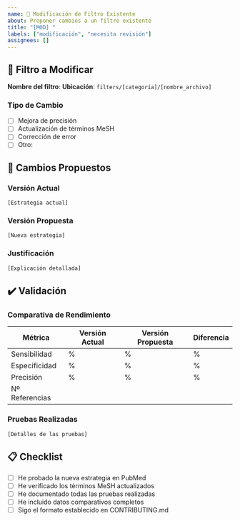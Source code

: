 ```yaml
---
name: 🔄 Modificación de Filtro Existente
about: Proponer cambios a un filtro existente
title: "[MOD] "
labels: ["modificación", "necesita revisión"]
assignees: []
---
```


## 🎯 Filtro a Modificar

**Nombre del filtro**: <!-- Nombre del filtro -->
**Ubicación**: `filters/[categoría]/[nombre_archivo]`

### Tipo de Cambio

<!-- Marca con [x] la opción que corresponda -->

- [ ] Mejora de precisión
- [ ] Actualización de términos MeSH
- [ ] Corrección de error
- [ ] Otro: <!-- Especificar -->

## 📝 Cambios Propuestos

### Versión Actual

```
[Estrategia actual]
```

### Versión Propuesta

```
[Nueva estrategia]
```

### Justificación

<!-- Explica por qué son necesarios estos cambios -->

```
[Explicación detallada]
```

## ✔️ Validación

### Comparativa de Rendimiento

| Métrica        | Versión Actual | Versión Propuesta | Diferencia |
| -------------- | -------------- | ----------------- | ---------- |
| Sensibilidad   | %              | %                 | %          |
| Especificidad  | %              | %                 | %          |
| Precisión      | %              | %                 | %          |
| Nº Referencias |                |                   |            |

### Pruebas Realizadas

<!-- Describe las pruebas y validaciones realizadas -->

```
[Detalles de las pruebas]
```

## 📋 Checklist

- [ ] He probado la nueva estrategia en PubMed
- [ ] He verificado los términos MeSH actualizados
- [ ] He documentado todas las pruebas realizadas
- [ ] He incluido datos comparativos completos
- [ ] Sigo el formato establecido en CONTRIBUTING.md

<!--
NOTAS:
- Usa la tabla comparativa para mostrar las diferencias
- Incluye ejemplos específicos de mejoras
- Documenta cualquier efecto secundario
-->
